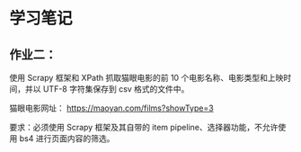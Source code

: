 # 学习笔记

## 作业二：

使用 Scrapy 框架和 XPath 抓取猫眼电影的前 10 个电影名称、电影类型和上映时间，并以 UTF-8 字符集保存到 csv 格式的文件中。

猫眼电影网址： https://maoyan.com/films?showType=3

要求：必须使用 Scrapy 框架及其自带的 item pipeline、选择器功能，不允许使用 bs4 进行页面内容的筛选。